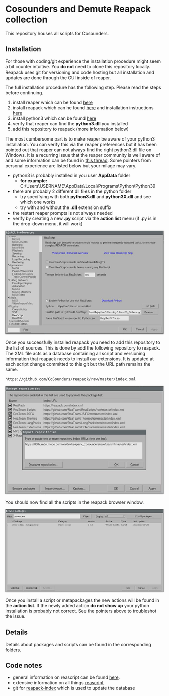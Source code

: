 # Cosounders and Demute Reapack collection

This repository houses all scripts for Cosounders.

## Installation

For those with coding/git experience the installation procedure might seem a bit counter intuitive.
You **do not** need to clone this repository locally.
Reapack uses git for versioning and code hosting but all installation and updates are done through the GUI inside of reaper.

The full installation procedure has the following step.
Please read the steps before continuing.

1. install reaper which can be found [here](https://www.reaper.fm/download.php)
2. install reapack which can he found [here](https://reapack.com/) and installation instructions [here](https://reapack.com/user-guide#installation)
3. install python3 which can be found [here](https://www.python.org/downloads/)
4. verify that reaper can find the **python3.dll** you installed
2. add this repository to reapack (more information below)

The most cumbersome part is to make reaper be aware of your python3 installation.
You can verify this via the reaper preferences but it has been pointed out that reaper can not always find the right python3.dll file on Windows.
It is a recurring issue that the reaper community is well aware of and some information can be found in [this thread](https://forum.cockos.com/showthread.php?t=127110).
Some pointers from personal experience are listed below but your milage may vary.

* python3 is probably installed in you user **AppData** folder
	* **for example:** C:\Users\USERNAME\AppData\Local\Programs\Python\Python39
* there are probably 2 different dll files in the python folder
	* try specifying with both **python3.dll** and **python3X.dll** and see which one works
	* try with and without the **.dll** extension suffix
* the restart reaper prompts is not always needed
* verify by creating a new **.py** script via the **action list** menu (if .py is in the drop-down menu, it will work)

![Reaper python3 installation](./reaper_preferences_python.png)

Once you successfully installed reapack you need to add this repository to the list of sources.
This is done by add the following repository to reapack.
The XML file acts as a database containing all script and versioning information that reapack needs to install our extensions.
It is updated at each script change committed to this git but the URL path remains the same.

```
https://github.com/CoSounders/reapack/raw/master/index.xml
```

![Adding the repository in reapack](./reapack_01.png)

You should now find all the scripts in the reapack browser window.

![Searching available packages in reapack](./reapack_02.png)

Once you install a script or metapackages the new actions will be found in the **action list**.
If the newly added action **do not show up** your python installation is probably not correct.
See the pointers above to troubleshot the issue.

## Details

Details about packages and scripts can be found in the corresponding folders.

## Code notes

* general information on reascript can be found [here](https://www.reaper.fm/sdk/reascript/reascript.php).
* extensive information on all things [reascript](https://github.com/ReaTeam/Doc)
* git for [reapack-index](https://github.com/cfillion/reapack-index) which is used to update the database
